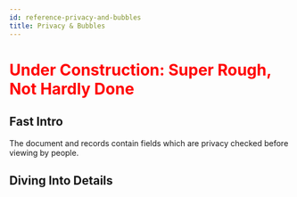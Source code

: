 ```yaml
---
id: reference-privacy-and-bubbles
title: Privacy & Bubbles
---
```


<h1><font color="red">Under Construction: Super Rough, Not Hardly Done</font></h1>

## Fast Intro

The document and records contain fields which are privacy checked before viewing by people.

## Diving Into Details